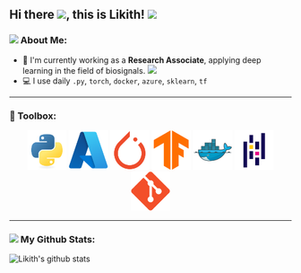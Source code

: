 ## Hi there <img src="https://raw.githubusercontent.com/MartinHeinz/MartinHeinz/master/wave.gif" width="30">, this is Likith! <img src="https://media.giphy.com/media/mGcNjsfWAjY5AEZNw6/giphy.gif" width="50"></h2>

<!-- ![](https://camo.githubusercontent.com/992babdffd8c74a1502de375fbdf7e4d54773242/68747470733a2f2f6d656469612e67697068792e636f6d2f6d656469612f53576f536b4e36447854737a71494b4571762f67697068792e676966) -->

### <img src="https://github.com/TheDudeThatCode/TheDudeThatCode/blob/master/Assets/Developer.gif" width="45"> About Me:
- 🏦 I'm currently working as a **Research Associate**, applying deep learning in the field of biosignals. 
      <img src="https://media.giphy.com/media/WUlplcMpOCEmTGBtBW/giphy.gif" width="30">
- 💻 I use daily `.py`, `torch`, `docker`, `azure`, `sklearn`, `tf`

---

### 🧰 Toolbox:

<p align="center">
      
<img src="https://github.com/devicons/devicon/blob/master/icons/python/python-original.svg" width="70">
<img src="https://github.com/devicons/devicon/blob/master/icons/azure/azure-original.svg" width="70">
<img src="https://github.com/devicons/devicon/blob/master/icons/pytorch/pytorch-original.svg" width="70"> 
<img src="https://github.com/devicons/devicon/blob/master/icons/tensorflow/tensorflow-original.svg" width="70">
<img src="https://github.com/devicons/devicon/blob/master/icons/docker/docker-original.svg" width="70">
<img src="https://github.com/devicons/devicon/blob/master/icons/pandas/pandas-original.svg" width="70">
<img src="https://github.com/devicons/devicon/blob/master/icons/git/git-original.svg" width="70">
      
</p>

---

### <img src='https://media1.giphy.com/media/du3J3cXyzhj75IOgvA/giphy.gif?cid=ecf05e47x2g034i9pzwtzzsd3xgg2w9nr94t4tflbbgo3008&rid=giphy.gif' width='25'> My Github Stats:
![Likith's github stats](https://github-readme-stats.vercel.app/api?username=likith012&show_icons=true&title_color=ffc857&icon_color=8ac926&text_color=daf7dc&bg_color=151515&hide=issues&count_private=true&include_all_commits=true)


